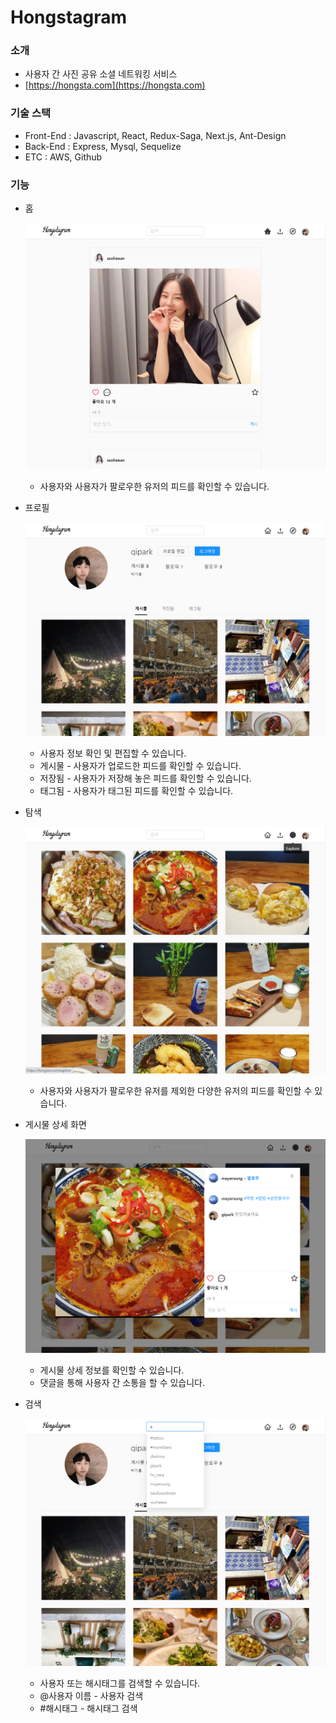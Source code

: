 # Hongstagram

### 소개

- 사용자 간 사진 공유 소셜 네트워킹 서비스
- [https://hongsta.com](https://hongsta.com)

### 기술 스택

- Front-End : Javascript, React, Redux-Saga, Next.js, Ant-Design
- Back-End : Express, Mysql, Sequelize
- ETC : AWS, Github

### 기능

- 홈

    ![home](./image/hong_01.png)

    - 사용자와 사용자가 팔로우한 유저의 피드를 확인할 수 있습니다.
- 프로필

    ![profile](./image/hong_02.png)

    - 사용자 정보 확인 및 편집할 수 있습니다.
    - 게시물 - 사용자가 업로드한 피드를 확인할 수 있습니다.
    - 저장됨 - 사용자가 저장해 놓은 피드를 확인할 수 있습니다.
    - 태그됨 - 사용자가 태그된 피드를 확인할 수 있습니다.
- 탐색

    ![explore](./image/hong_05.png)

    - 사용자와 사용자가 팔로우한 유저를 제외한 다양한 유저의 피드를 확인할 수 있습니다.
- 게시물 상세 화면

    ![post](./image/hong_06.png)

    - 게시물 상세 정보를 확인할 수 있습니다.
    - 댓글을 통해 사용자 간 소통을 할 수 있습니다.
- 검색

    ![search](./image/hong_08.png)

    - 사용자 또는 해시태그를 검색할 수 있습니다.
    - @사용자 이름 - 사용자 검색
    - #해시태그 - 해시태그 검색